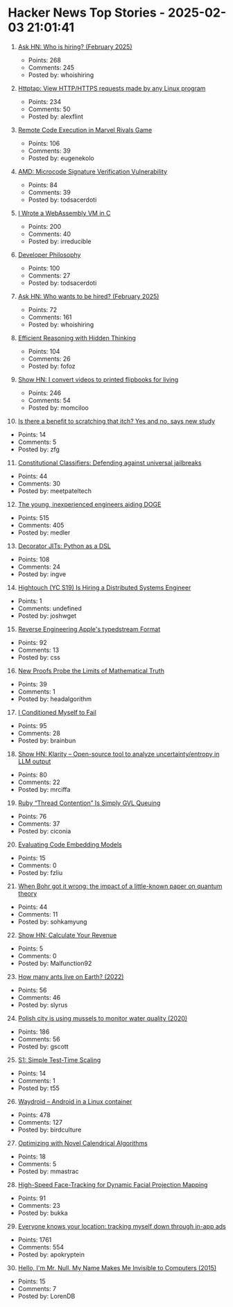 # Hacker News Top Stories - 2025-02-03 21:01:41

1. [Ask HN: Who is hiring? (February 2025)](undefined)
   - Points: 268
   - Comments: 245
   - Posted by: whoishiring

2. [Httptap: View HTTP/HTTPS requests made by any Linux program](https://github.com/monasticacademy/httptap)
   - Points: 234
   - Comments: 50
   - Posted by: alexflint

3. [Remote Code Execution in Marvel Rivals Game](https://shalzuth.com/Blog/IFoundAGameExploit)
   - Points: 106
   - Comments: 39
   - Posted by: eugenekolo

4. [AMD: Microcode Signature Verification Vulnerability](https://github.com/google/security-research/security/advisories/GHSA-4xq7-4mgh-gp6w)
   - Points: 84
   - Comments: 39
   - Posted by: todsacerdoti

5. [I Wrote a WebAssembly VM in C](https://irreducible.io/blog/my-wasm-interpreter/)
   - Points: 200
   - Comments: 40
   - Posted by: irreducible

6. [Developer Philosophy](https://qntm.org/devphilo)
   - Points: 100
   - Comments: 27
   - Posted by: todsacerdoti

7. [Ask HN: Who wants to be hired? (February 2025)](undefined)
   - Points: 72
   - Comments: 161
   - Posted by: whoishiring

8. [Efficient Reasoning with Hidden Thinking](https://arxiv.org/abs/2501.19201)
   - Points: 104
   - Comments: 26
   - Posted by: fofoz

9. [Show HN: I convert videos to printed flipbooks for living](https://www.videotoflip.com/)
   - Points: 246
   - Comments: 54
   - Posted by: momciloo

10. [Is there a benefit to scratching that itch? Yes and no, says new study](https://newatlas.com/health-wellbeing/scratching-itch-benefit/)
   - Points: 14
   - Comments: 5
   - Posted by: zfg

11. [Constitutional Classifiers: Defending against universal jailbreaks](https://www.anthropic.com/research/constitutional-classifiers)
   - Points: 44
   - Comments: 30
   - Posted by: meetpateltech

12. [The young, inexperienced engineers aiding DOGE](https://www.wired.com/story/elon-musk-government-young-engineers/)
   - Points: 515
   - Comments: 405
   - Posted by: medler

13. [Decorator JITs: Python as a DSL](https://eli.thegreenplace.net/2025/decorator-jits-python-as-a-dsl/)
   - Points: 108
   - Comments: 24
   - Posted by: ingve

14. [Hightouch (YC S19) Is Hiring a Distributed Systems Engineer](undefined)
   - Points: 1
   - Comments: undefined
   - Posted by: joshwget

15. [Reverse Engineering Apple's typedstream Format](https://chrissardegna.com/blog/reverse-engineering-apples-typedstream-format/)
   - Points: 92
   - Comments: 13
   - Posted by: css

16. [New Proofs Probe the Limits of Mathematical Truth](https://www.quantamagazine.org/new-proofs-probe-the-limits-of-mathematical-truth-20250203/)
   - Points: 39
   - Comments: 1
   - Posted by: headalgorithm

17. [I Conditioned Myself to Fail](https://www.brainbun.com/blog/i-conditioned-myself-to-fail/)
   - Points: 95
   - Comments: 28
   - Posted by: brainbun

18. [Show HN: Klarity – Open-source tool to analyze uncertainty/entropy in LLM output](https://github.com/klara-research/klarity)
   - Points: 80
   - Comments: 22
   - Posted by: mrciffa

19. [Ruby “Thread Contention” Is Simply GVL Queuing](https://island94.org/2025/01/ruby-thread-contention-simply-gvl-queuing)
   - Points: 76
   - Comments: 37
   - Posted by: ciconia

20. [Evaluating Code Embedding Models](https://blog.voyageai.com/2024/12/04/code-retrieval-eval/)
   - Points: 15
   - Comments: 0
   - Posted by: fzliu

21. [When Bohr got it wrong: the impact of a little-known paper on quantum theory](https://physicsworld.com/a/when-bohr-got-it-wrong-the-impact-of-a-little-known-paper-on-the-development-of-quantum-theory/)
   - Points: 44
   - Comments: 11
   - Posted by: sohkamyung

22. [Show HN: Calculate Your Revenue](https://postmake.io/revenue)
   - Points: 5
   - Comments: 0
   - Posted by: Malfunction92

23. [How many ants live on Earth? (2022)](https://www.science.org/content/article/how-many-ants-live-earth)
   - Points: 56
   - Comments: 46
   - Posted by: slyrus

24. [Polish city is using mussels to monitor water quality (2020)](https://www.awa.asn.au/resources/latest-news/technology/innovation/polish-city-using-mussels-monitor-water-quality)
   - Points: 186
   - Comments: 56
   - Posted by: gscott

25. [S1: Simple Test-Time Scaling](https://github.com/simplescaling/s1)
   - Points: 14
   - Comments: 1
   - Posted by: t55

26. [Waydroid – Android in a Linux container](https://waydro.id/)
   - Points: 478
   - Comments: 127
   - Posted by: birdculture

27. [Optimizing with Novel Calendrical Algorithms](https://jhpratt.dev/blog/optimizing-with-novel-calendrical-algorithms/)
   - Points: 18
   - Comments: 5
   - Posted by: mmastrac

28. [High-Speed Face-Tracking for Dynamic Facial Projection Mapping](https://www.vision.ict.e.titech.ac.jp/projects/DFPM/)
   - Points: 91
   - Comments: 23
   - Posted by: bukka

29. [Everyone knows your location: tracking myself down through in-app ads](https://timsh.org/tracking-myself-down-through-in-app-ads/)
   - Points: 1761
   - Comments: 554
   - Posted by: apokryptein

30. [Hello, I'm Mr. Null. My Name Makes Me Invisible to Computers (2015)](https://www.wired.com/2015/11/null/)
   - Points: 15
   - Comments: 7
   - Posted by: LorenDB

